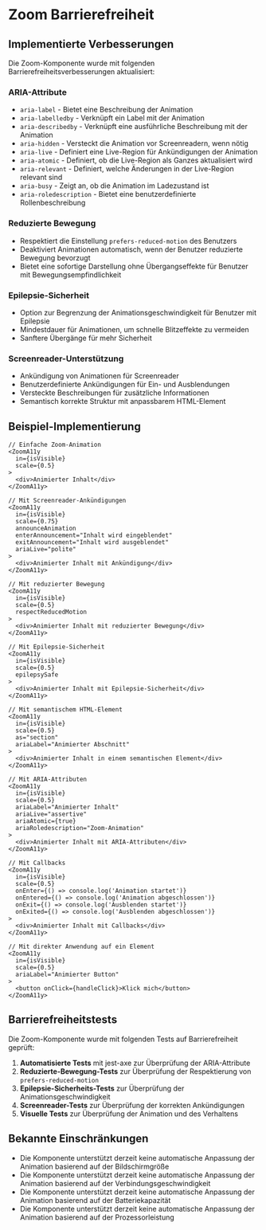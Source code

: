 # Zoom Barrierefreiheit

## Implementierte Verbesserungen

Die Zoom-Komponente wurde mit folgenden Barrierefreiheitsverbesserungen aktualisiert:

### ARIA-Attribute

- `aria-label` - Bietet eine Beschreibung der Animation
- `aria-labelledby` - Verknüpft ein Label mit der Animation
- `aria-describedby` - Verknüpft eine ausführliche Beschreibung mit der Animation
- `aria-hidden` - Versteckt die Animation vor Screenreadern, wenn nötig
- `aria-live` - Definiert eine Live-Region für Ankündigungen der Animation
- `aria-atomic` - Definiert, ob die Live-Region als Ganzes aktualisiert wird
- `aria-relevant` - Definiert, welche Änderungen in der Live-Region relevant sind
- `aria-busy` - Zeigt an, ob die Animation im Ladezustand ist
- `aria-roledescription` - Bietet eine benutzerdefinierte Rollenbeschreibung

### Reduzierte Bewegung

- Respektiert die Einstellung `prefers-reduced-motion` des Benutzers
- Deaktiviert Animationen automatisch, wenn der Benutzer reduzierte Bewegung bevorzugt
- Bietet eine sofortige Darstellung ohne Übergangseffekte für Benutzer mit Bewegungsempfindlichkeit

### Epilepsie-Sicherheit

- Option zur Begrenzung der Animationsgeschwindigkeit für Benutzer mit Epilepsie
- Mindestdauer für Animationen, um schnelle Blitzeffekte zu vermeiden
- Sanftere Übergänge für mehr Sicherheit

### Screenreader-Unterstützung

- Ankündigung von Animationen für Screenreader
- Benutzerdefinierte Ankündigungen für Ein- und Ausblendungen
- Versteckte Beschreibungen für zusätzliche Informationen
- Semantisch korrekte Struktur mit anpassbarem HTML-Element

## Beispiel-Implementierung

```tsx
// Einfache Zoom-Animation
<ZoomA11y 
  in={isVisible} 
  scale={0.5}
>
  <div>Animierter Inhalt</div>
</ZoomA11y>

// Mit Screenreader-Ankündigungen
<ZoomA11y 
  in={isVisible} 
  scale={0.75}
  announceAnimation
  enterAnnouncement="Inhalt wird eingeblendet"
  exitAnnouncement="Inhalt wird ausgeblendet"
  ariaLive="polite"
>
  <div>Animierter Inhalt mit Ankündigung</div>
</ZoomA11y>

// Mit reduzierter Bewegung
<ZoomA11y 
  in={isVisible} 
  scale={0.5}
  respectReducedMotion
>
  <div>Animierter Inhalt mit reduzierter Bewegung</div>
</ZoomA11y>

// Mit Epilepsie-Sicherheit
<ZoomA11y 
  in={isVisible} 
  scale={0.5}
  epilepsySafe
>
  <div>Animierter Inhalt mit Epilepsie-Sicherheit</div>
</ZoomA11y>

// Mit semantischem HTML-Element
<ZoomA11y 
  in={isVisible} 
  scale={0.5}
  as="section"
  ariaLabel="Animierter Abschnitt"
>
  <div>Animierter Inhalt in einem semantischen Element</div>
</ZoomA11y>

// Mit ARIA-Attributen
<ZoomA11y 
  in={isVisible} 
  scale={0.5}
  ariaLabel="Animierter Inhalt"
  ariaLive="assertive"
  ariaAtomic={true}
  ariaRoledescription="Zoom-Animation"
>
  <div>Animierter Inhalt mit ARIA-Attributen</div>
</ZoomA11y>

// Mit Callbacks
<ZoomA11y 
  in={isVisible} 
  scale={0.5}
  onEnter={() => console.log('Animation startet')}
  onEntered={() => console.log('Animation abgeschlossen')}
  onExit={() => console.log('Ausblenden startet')}
  onExited={() => console.log('Ausblenden abgeschlossen')}
>
  <div>Animierter Inhalt mit Callbacks</div>
</ZoomA11y>

// Mit direkter Anwendung auf ein Element
<ZoomA11y 
  in={isVisible} 
  scale={0.5}
  ariaLabel="Animierter Button"
>
  <button onClick={handleClick}>Klick mich</button>
</ZoomA11y>
```

## Barrierefreiheitstests

Die Zoom-Komponente wurde mit folgenden Tests auf Barrierefreiheit geprüft:

1. **Automatisierte Tests** mit jest-axe zur Überprüfung der ARIA-Attribute
2. **Reduzierte-Bewegung-Tests** zur Überprüfung der Respektierung von `prefers-reduced-motion`
3. **Epilepsie-Sicherheits-Tests** zur Überprüfung der Animationsgeschwindigkeit
4. **Screenreader-Tests** zur Überprüfung der korrekten Ankündigungen
5. **Visuelle Tests** zur Überprüfung der Animation und des Verhaltens

## Bekannte Einschränkungen

- Die Komponente unterstützt derzeit keine automatische Anpassung der Animation basierend auf der Bildschirmgröße
- Die Komponente unterstützt derzeit keine automatische Anpassung der Animation basierend auf der Verbindungsgeschwindigkeit
- Die Komponente unterstützt derzeit keine automatische Anpassung der Animation basierend auf der Batteriekapazität
- Die Komponente unterstützt derzeit keine automatische Anpassung der Animation basierend auf der Prozessorleistung